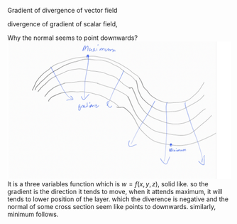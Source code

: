 Gradient of divergence of vector field

divergence of gradient of scalar field, 

Why the normal seems to point downwards?
![](../../attach/Lapacian.png)
It is a three variables function which is $w = f(x, y ,z)$, solid like.
so the gradient is the direction it tends to move, when it attends maximum, it will tends to lower position of the layer. which the diverence is negative and the normal of some cross section seem like points to downwards.
similarly, minimum follows.
